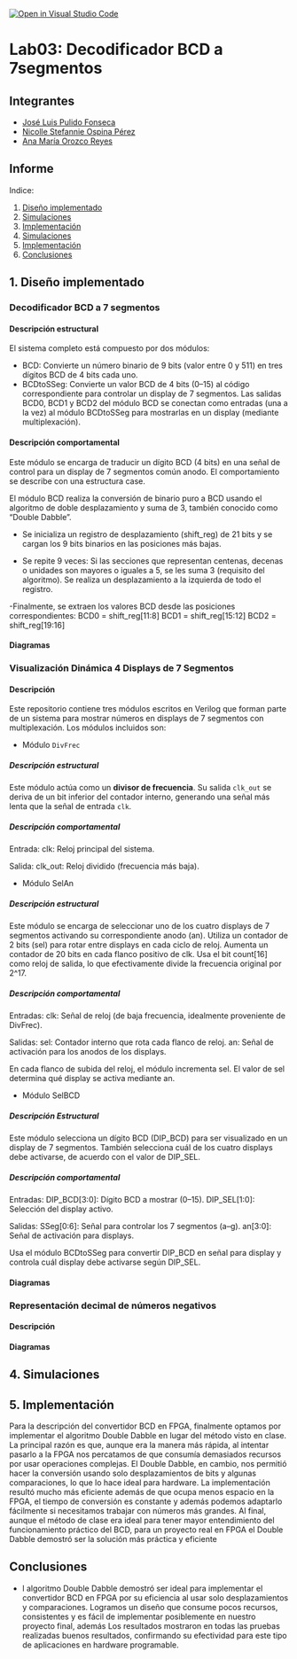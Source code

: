 [![Open in Visual Studio Code](https://classroom.github.com/assets/open-in-vscode-2e0aaae1b6195c2367325f4f02e2d04e9abb55f0b24a779b69b11b9e10269abc.svg)](https://classroom.github.com/online_ide?assignment_repo_id=19699376&assignment_repo_type=AssignmentRepo)
# Lab03: Decodificador BCD a 7segmentos


## Integrantes 
- [José Luis Pulido Fonseca](https://github.com/jpulidof)  
- [Nicolle Stefannie Ospina Pérez](https://github.com/stefannie4)
- [Ana María Orozco Reyes](https://github.com/anaor17)

## Informe

Indice:

1. [Diseño implementado](#1-diseño-implementado)
2. [Simulaciones](#2-descripción)
3. [Implementación](#3-diagramas)
4. [Simulaciones](#4-simulaciones)
5. [Implementación](#5-implementación)
6. [Conclusiones](#conclusiones)

## 1. Diseño implementado
### Decodificador BCD a 7 segmentos
#### Descripción estructural
El sistema completo está compuesto por dos módulos:
- BCD: Convierte un número binario de 9 bits (valor entre 0 y 511) en tres dígitos BCD de 4 bits cada uno.
- BCDtoSSeg: Convierte un valor BCD de 4 bits (0–15) al código correspondiente para controlar un display de 7 segmentos.
Las salidas BCD0, BCD1 y BCD2 del módulo BCD se conectan como entradas (una a la vez) al módulo BCDtoSSeg para mostrarlas en un display (mediante multiplexación).
#### Descripción comportamental
Este módulo se encarga de traducir un dígito BCD (4 bits) en una señal de control para un display de 7 segmentos común anodo. El comportamiento se describe con una estructura case.

El módulo BCD realiza la conversión de binario puro a BCD usando el algoritmo de doble desplazamiento y suma de 3, también conocido como “Double Dabble”.
- Se inicializa un registro de desplazamiento (shift_reg) de 21 bits y se cargan los 9 bits binarios en las posiciones más bajas.

- Se repite 9 veces:
Si las secciones que representan centenas, decenas o unidades son mayores o iguales a 5, se les suma 3 (requisito del algoritmo).
Se realiza un desplazamiento a la izquierda de todo el registro.

-Finalmente, se extraen los valores BCD desde las posiciones correspondientes:
BCD0 = shift_reg[11:8]
BCD1 = shift_reg[15:12]
BCD2 = shift_reg[19:16]


#### Diagramas
### Visualización Dinámica 4 Displays de 7 Segmentos
#### Descripción
Este repositorio contiene tres módulos escritos en Verilog que forman parte de un sistema para mostrar números en displays de 7 segmentos con multiplexación. Los módulos incluidos son:


- Módulo `DivFrec`

##### Descripción estructural
Este módulo actúa como un **divisor de frecuencia**. Su salida `clk_out` se deriva de un bit inferior del contador interno, generando una señal más lenta que la señal de entrada `clk`.
##### Descripción comportamental
Entrada:
clk: Reloj principal del sistema.

Salida:
clk_out: Reloj dividido (frecuencia más baja).

- Módulo SelAn
##### Descripción estructural
Este módulo se encarga de seleccionar uno de los cuatro displays de 7 segmentos activando su correspondiente anodo (an). Utiliza un contador de 2 bits (sel) para rotar entre displays en cada ciclo de reloj.
Aumenta un contador de 20 bits en cada flanco positivo de clk.
Usa el bit count[16] como reloj de salida, lo que efectivamente divide la frecuencia original por 2^17.
##### Descripción comportamental
Entradas:
clk: Señal de reloj (de baja frecuencia, idealmente proveniente de DivFrec).

Salidas:
sel: Contador interno que rota cada flanco de reloj.
an: Señal de activación para los anodos de los displays.

En cada flanco de subida del reloj, el módulo incrementa sel.
El valor de sel determina qué display se activa mediante an.


- Módulo SelBCD
##### Descripción Estructural
Este módulo selecciona un dígito BCD (DIP_BCD) para ser visualizado en un display de 7 segmentos. También selecciona cuál de los cuatro displays debe activarse, de acuerdo con el valor de DIP_SEL.

##### Descripción comportamental
Entradas:
DIP_BCD[3:0]: Dígito BCD a mostrar (0–15).
DIP_SEL[1:0]: Selección del display activo.

Salidas:
SSeg[0:6]: Señal para controlar los 7 segmentos (a–g).
an[3:0]: Señal de activación para displays.


Usa el módulo BCDtoSSeg para convertir DIP_BCD en señal para display y controla cuál display debe activarse según DIP_SEL.



#### Diagramas
### Representación decimal de números negativos
#### Descripción

#### Diagramas


## 4. Simulaciones 


## 5. Implementación
Para la descripción del convertidor BCD en FPGA, finalmente optamos por implementar el algoritmo Double Dabble en lugar del método visto en clase. La principal razón es que, aunque era la manera más rápida, al intentar pasarlo a la FPGA nos percatamos de que consumía demasiados recursos por usar operaciones complejas. El Double Dabble, en cambio, nos permitió hacer la conversión usando solo desplazamientos de bits y algunas comparaciones, lo que lo hace ideal para hardware. La implementación resultó mucho más eficiente además de que ocupa menos espacio en la FPGA, el tiempo de conversión es constante y además podemos adaptarlo fácilmente si necesitamos trabajar con números más grandes. Al final, aunque el método de clase era ideal para tener mayor entendimiento del funcionamiento práctico del BCD, para un proyecto real en FPGA el Double Dabble demostró ser la solución más práctica y eficiente

## Conclusiones
- l algoritmo Double Dabble demostró ser ideal para implementar el convertidor BCD en FPGA por su eficiencia al usar solo desplazamientos y comparaciones. Logramos un diseño que consume pocos recursos,  consistentes y es fácil de implementar posiblemente en nuestro proyecto final, además Los resultados mostraron en todas las pruebas realizadas buenos resultados, confirmando su efectividad para este tipo de aplicaciones en hardware programable.




